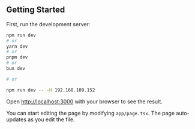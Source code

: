 
## Getting Started

First, run the development server:

```bash
npm run dev
# or
yarn dev
# or
pnpm dev
# or
bun dev

# or

npm run dev -- -H 192.168.109.152

```

Open [http://localhost:3000](http://localhost:3000) with your browser to see the result.

You can start editing the page by modifying `app/page.tsx`. The page auto-updates as you edit the file.
